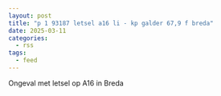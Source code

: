 ```yaml
---
layout: post
title: "p 1 93187 letsel a16 li - kp galder 67,9 f breda"
date: 2025-03-11
categories: 
  - rss
tags: 
  - feed
---
```


Ongeval met letsel op A16 in Breda
